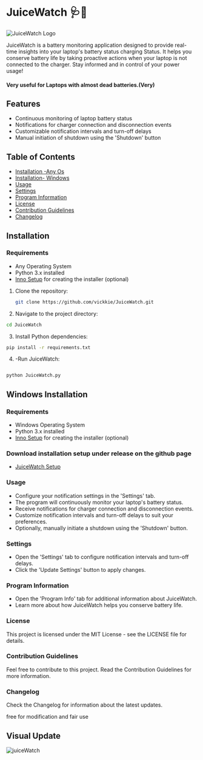 # JuiceWatch 🩺🍂

![JuiceWatch Logo](https://i.postimg.cc/Y07vvmBn/icon.png)

JuiceWatch is a battery monitoring application designed to provide real-time insights into your laptop's battery status charging Status. It helps you conserve battery life by taking proactive actions when your laptop is not connected to the charger. Stay informed and in control of your power usage!

#### Very useful for Laptops with almost dead batteries.(Very)

## Features

- Continuous monitoring of laptop battery status
- Notifications for charger connection and disconnection events
- Customizable notification intervals and turn-off delays
- Manual initiation of shutdown using the 'Shutdown' button

## Table of Contents

- [Installation -Any Os](#installation)
- [Installation- Windows](#Windows-Installation)
- [Usage](#usage)
- [Settings](#settings)
- [Program Information](#program-information)
- [License](#license)
- [Contribution Guidelines](#contribution-guidelines)
- [Changelog](#changelog)

## Installation

### Requirements

- Any Operating System
- Python 3.x installed
- [Inno Setup](https://www.jrsoftware.org/isinfo.php) for creating the installer (optional)

1. Clone the repository:

   ```bash
   git clone https://github.com/vickkie/JuiceWatch.git

   ```


2. Navigate to the project directory:

  ``` bash
cd JuiceWatch

  ```

3. Install Python dependencies:

  ``` bash
pip install -r requirements.txt

```
4. -Run JuiceWatch:

 ```bash

python JuiceWatch.py
 
 ```

## Windows Installation

### Requirements

- Windows Operating System
- Python 3.x installed
- [Inno Setup](https://www.jrsoftware.org/isinfo.php) for creating the installer (optional)

### Download installation setup under release on the github page
 
 - [JuiceWatch Setup](https://github.com/vickkie/Juicewatch)



### Usage

- Configure your notification settings in the 'Settings' tab.
- The program will continuously monitor your laptop's battery status.
- Receive notifications for charger connection and disconnection events.
- Customize notification intervals and turn-off delays to suit your preferences.
- Optionally, manually initiate a shutdown using the 'Shutdown' button.

### Settings

- Open the 'Settings' tab to configure notification intervals and turn-off delays.
- Click the 'Update Settings' button to apply changes.

### Program Information

- Open the 'Program Info' tab for additional information about JuiceWatch.
- Learn more about how JuiceWatch helps you conserve battery life.

### License

This project is licensed under the MIT License - see the LICENSE file for details.

### Contribution Guidelines

Feel free to contribute to this project. Read the Contribution Guidelines for more information.

### Changelog

Check the Changelog for information about the latest updates.

free for modification and fair use

## Visual Update

![juiceWatch](https://github.com/vickkie/Uzi-Battery-monitor/assets/43224578/5bf48854-6d6b-463d-8fc4-d9cb96150e6b)


